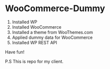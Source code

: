 WooCommerce-Dummy
=================

1. Installed WP
2. Installed WooCommerce
3. Installed a theme from WooThemes.com
4. Applied dummy data for WooCommerce
5. Installed WP REST API

Have fun!

P.S This is repo for my client.
